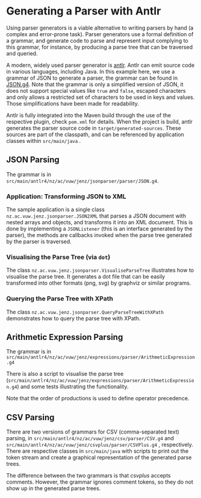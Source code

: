 # Generating a Parser with Antlr

Using parser generators is a viable alternative to writing parsers by hand (a complex and error-prone task). Parser generators use a formal definition of a grammar, 
and generate code to parse and represent input complying to this grammar, for instance, by producing a parse tree that can be traversed and queried. 

A modern, widely used parser generator is [antlr](https://www.antlr.org/). Antlr can emit source code in various languages, including Java. In this example here, we use a grammar of JSON to generate a parser, 
the grammar can be found in [JSON.g4](src/main/antlr4/nz/ac/vuw/jenz/jsonparser/parser/JSON.g4). Note that the grammar is only a simplified version of JSON, it does not support special values like `true` and `false`, escaped characters and only allows a restricted set of characters to be used in keys and values.
Those simplifications have been made for readability.

Antlr is fully integrated into the Maven build through the use of the respective plugin, check `pom.xml` for details. When the project is build, antlr generates the parser source code in `target/generated-sources`. 
These sources are part of the classpath, and can be referenced by application classes within `src/main/java` . 

## JSON Parsing

The grammar is in `src/main/antlr4/nz/ac/vuw/jenz/jsonparser/parser/JSON.g4`.

### Application: Transforming JSON to XML

The sample application is a single class `nz.ac.vuw.jenz.jsonparser.JSON2XML` that parses a JSON document with nested arrays and objects, and transforms it into an XML document. This is done by implementing 
a `JSONListener` (this is an interface generated by the parser), the methods are callbacks invoked when the parse tree generated by the parser is traversed.

### Visualising the Parse Tree (via `dot`)
The class `nz.ac.vuw.jenz.jsonparser.VisualiseParseTree` illustrates how to visualise the parse tree. It generates a dot file that can be easily transformed into other formats (png, svg) by graphviz or
similar programs. 

### Querying the Parse Tree with XPath

The class `nz.ac.vuw.jenz.jsonparser.QueryParseTreeWithXPath` demonstrates how to query the parse tree with XPath. 

## Arithmetic Expression Parsing

The grammar is in `src/main/antlr4/nz/ac/vuw/jenz/expressions/parser/ArithmeticExpression.g4`

There is also a script to visualise the parse tree (`src/main/antlr4/nz/ac/vuw/jenz/expressions/parser/ArithmeticExpression.g4`) and some tests illustrating the functionality.

Note that the order of productions is used to define operator precedence. 


## CSV Parsing

There are two versions of grammars for CSV (comma-separated text) parsing, in `src/main/antlr4/nz/ac/vuw/jenz/csv/parser/CSV.g4` and `src/main/antlr4/nz/ac/vuw/jenz/csvplus/parser/CSVPlus.g4` , respectively. There are respective classes in `src/main/java` with scripts to print out the token stream and create a graphical representation of the generated parse trees. 

The difference between the two grammars is that *csvplus* accepts comments. However, the grammar ignores comment tokens, so they do not show up in the generated parse trees.



